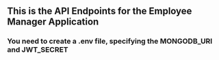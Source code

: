## This is the API Endpoints for the Employee Manager Application ##

### You need to create a .env file, specifying the MONGODB_URI and JWT_SECRET ###